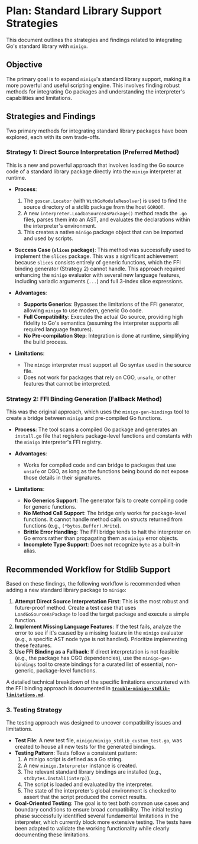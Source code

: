 # Plan: Standard Library Support Strategies

This document outlines the strategies and findings related to integrating Go's standard library with `minigo`.

## Objective

The primary goal is to expand `minigo`'s standard library support, making it a more powerful and useful scripting engine. This involves finding robust methods for integrating Go packages and understanding the interpreter's capabilities and limitations.

## Strategies and Findings

Two primary methods for integrating standard library packages have been explored, each with its own trade-offs.

### Strategy 1: Direct Source Interpretation (Preferred Method)

This is a new and powerful approach that involves loading the Go source code of a standard library package directly into the `minigo` interpreter at runtime.

- **Process**:
    1. The `goscan.Locator` (with `WithGoModuleResolver`) is used to find the source directory of a stdlib package from the host `GOROOT`.
    2. A new `interpreter.LoadGoSourceAsPackage()` method reads the `.go` files, parses them into an AST, and evaluates the declarations within the interpreter's environment.
    3. This creates a native `minigo` package object that can be imported and used by scripts.

- **Success Case (`slices` package)**: This method was successfully used to implement the `slices` package. This was a significant achievement because `slices` consists entirely of generic functions, which the FFI binding generator (Strategy 2) cannot handle. This approach required enhancing the `minigo` evaluator with several new language features, including variadic arguments (`...`) and full 3-index slice expressions.

- **Advantages**:
    - **Supports Generics**: Bypasses the limitations of the FFI generator, allowing `minigo` to use modern, generic Go code.
    - **Full Compatibility**: Executes the actual Go source, providing high fidelity to Go's semantics (assuming the interpreter supports all required language features).
    - **No Pre-compilation Step**: Integration is done at runtime, simplifying the build process.

- **Limitations**:
    - The `minigo` interpreter must support all Go syntax used in the source file.
    - Does not work for packages that rely on CGO, `unsafe`, or other features that cannot be interpreted.

### Strategy 2: FFI Binding Generation (Fallback Method)

This was the original approach, which uses the `minigo-gen-bindings` tool to create a bridge between `minigo` and pre-compiled Go functions.

- **Process**: The tool scans a compiled Go package and generates an `install.go` file that registers package-level functions and constants with the `minigo` interpreter's FFI registry.

- **Advantages**:
    - Works for compiled code and can bridge to packages that use `unsafe` or CGO, as long as the functions being bound do not expose those details in their signatures.

- **Limitations**:
    - **No Generics Support**: The generator fails to create compiling code for generic functions.
    - **No Method Call Support**: The bridge only works for package-level functions. It cannot handle method calls on structs returned from functions (e.g., `(*bytes.Buffer).Write`).
    - **Brittle Error Handling**: The FFI bridge tends to halt the interpreter on Go errors rather than propagating them as `minigo` error objects.
    - **Incomplete Type Support**: Does not recognize `byte` as a built-in alias.

## Recommended Workflow for Stdlib Support

Based on these findings, the following workflow is recommended when adding a new standard library package to `minigo`:

1.  **Attempt Direct Source Interpretation First**: This is the most robust and future-proof method. Create a test case that uses `LoadGoSourceAsPackage` to load the target package and execute a simple function.
2.  **Implement Missing Language Features**: If the test fails, analyze the error to see if it's caused by a missing feature in the `minigo` evaluator (e.g., a specific AST node type is not handled). Prioritize implementing these features.
3.  **Use FFI Binding as a Fallback**: If direct interpretation is not feasible (e.g., the package has CGO dependencies), use the `minigo-gen-bindings` tool to create bindings for a curated list of essential, non-generic, package-level functions.

A detailed technical breakdown of the specific limitations encountered with the FFI binding approach is documented in **[`trouble-minigo-stdlib-limitations.md`](./trouble-minigo-stdlib-limitations.md)**.

### 3. Testing Strategy

The testing approach was designed to uncover compatibility issues and limitations.

- **Test File**: A new test file, `minigo/minigo_stdlib_custom_test.go`, was created to house all new tests for the generated bindings.
- **Testing Pattern**: Tests follow a consistent pattern:
    1. A minigo script is defined as a Go string.
    2. A new `minigo.Interpreter` instance is created.
    3. The relevant standard library bindings are installed (e.g., `stdbytes.Install(interp)`).
    4. The script is loaded and evaluated by the interpreter.
    5. The state of the interpreter's global environment is checked to assert that the script produced the correct results.
- **Goal-Oriented Testing**: The goal is to test both common use cases and boundary conditions to ensure broad compatibility. The initial testing phase successfully identified several fundamental limitations in the interpreter, which currently block more extensive testing. The tests have been adapted to validate the working functionality while clearly documenting these limitations.
